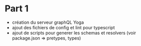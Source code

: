 # Part 1

- création du serveur graphQL Yoga
- ajout des fichiers de config et lint pour typescript
- ajout de scripts pour generer les schemas et resolvers (voir package.json => pretypes, types)
